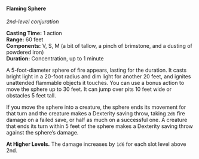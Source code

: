 #### Flaming Sphere
<!-- markdownlint-disable link-image-reference-definitions -->
[_metadata_:spell_name]:- "Flaming Sphere"
[_metadata_:spell_level]:- "2"
[_metadata_:spell_school]:- "conjuration"
[_metadata_:ritual]:- "false"
[_metadata_:casting_time_amount]:- "1"
[_metadata_:casting_time_unit]:- "action"
[_metadata_:range]:- "60 feet"
[_metadata_:components_verbal]:- "true"
[_metadata_:components_somatic]:- "true"
[_metadata_:components_material]:- "true"
[_metadata_:components_material_description]:- "a bit of tallow, a pinch of brimstone, and a dusting of powdered iron"
[_metadata_:duration]:- "1 minute"
[_metadata_:concentration]:- "true"
[_metadata_:saving_throw]:- "Dexterity"
[_metadata_:saving_throw_success]:- "halves_damage"
[_metadata_:damage_formula]:- "2d6"
[_metadata_:damage_type]:- "fire"
[_metadata_:compared_to_wotc_srd_5.1]:- "mechanics_same_wording_different"
[_metadata_:compared_to_a5e_srd]:- "mechanics_same_wording_different"
<!-- markdownlint-disable-next-line no-emphasis-as-heading -->
_2nd-level conjuration_

**Casting Time:** 1 action \
**Range:** 60 feet \
**Components:** V, S, M (a bit of tallow, a pinch of brimstone, and a dusting of powdered iron) \
**Duration:** Concentration, up to 1 minute

A 5-foot-diameter sphere of fire appears, lasting for the duration.
It casts bright light in a 20-foot radius and dim light for another 20 feet, and ignites unattended flammable objects it touches.
You can use a bonus action to move the sphere up to 30 feet.
It can jump over pits 10 feet wide or obstacles 5 feet tall.

If you move the sphere into a creature, the sphere ends its movement for that turn and the creature makes a Dexterity saving throw, taking `2d6` fire damage on a failed save, or half as much on a successful one.
A creature that ends its turn within 5 feet of the sphere makes a Dexterity saving throw against the sphere’s damage.

**At Higher Levels.**
The damage increases by `1d6` for each slot level above 2nd.
